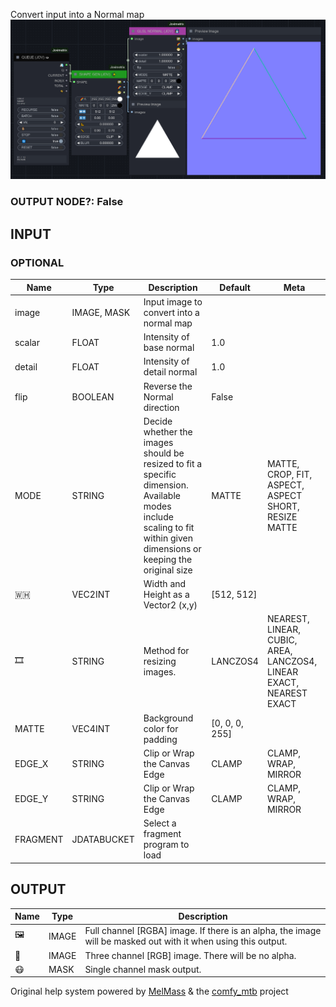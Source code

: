 Convert input into a Normal map
![GLSL NORMAL](https://raw.githubusercontent.com/Amorano/Jovimetrix-examples/master/node/GLSL%20NORMAL/GLSL%20NORMAL.png)
### OUTPUT NODE?: False
INPUT
-----
### OPTIONAL
| Name | Type | Description | Default | Meta |
| --- | --- | --- | --- | --- |
| image | IMAGE, MASK | Input image to convert into a normal map |  |  |
| scalar | FLOAT | Intensity of base normal | 1.0 |  |
| detail | FLOAT | Intensity of detail normal | 1.0 |  |
| flip | BOOLEAN | Reverse the Normal direction | False |  |
| MODE | STRING | Decide whether the images should be resized to fit a specific dimension. Available modes include scaling to fit within given dimensions or keeping the original size | MATTE | MATTE, CROP, FIT, ASPECT, ASPECT SHORT, RESIZE MATTE |
| 🇼🇭 | VEC2INT | Width and Height as a Vector2 (x,y) | [512, 512] |  |
| 🎞️ | STRING | Method for resizing images. | LANCZOS4 | NEAREST, LINEAR, CUBIC, AREA, LANCZOS4, LINEAR EXACT, NEAREST EXACT |
| MATTE | VEC4INT | Background color for padding | [0, 0, 0, 255] |  |
| EDGE\_X | STRING | Clip or Wrap the Canvas Edge | CLAMP | CLAMP, WRAP, MIRROR |
| EDGE\_Y | STRING | Clip or Wrap the Canvas Edge | CLAMP | CLAMP, WRAP, MIRROR |
| FRAGMENT | JDATABUCKET | Select a fragment program to load |  |  |
OUTPUT
------
| Name | Type | Description |
| --- | --- | --- |
| 🖼️ | IMAGE | Full channel [RGBA] image. If there is an alpha, the image will be masked out with it when using this output. |
| 🌈 | IMAGE | Three channel [RGB] image. There will be no alpha. |
| 😷 | MASK | Single channel mask output. |
Original help system powered by [MelMass](https://github.com/melMass) & the [comfy\_mtb](https://github.com/melMass/comfy_mtb) project